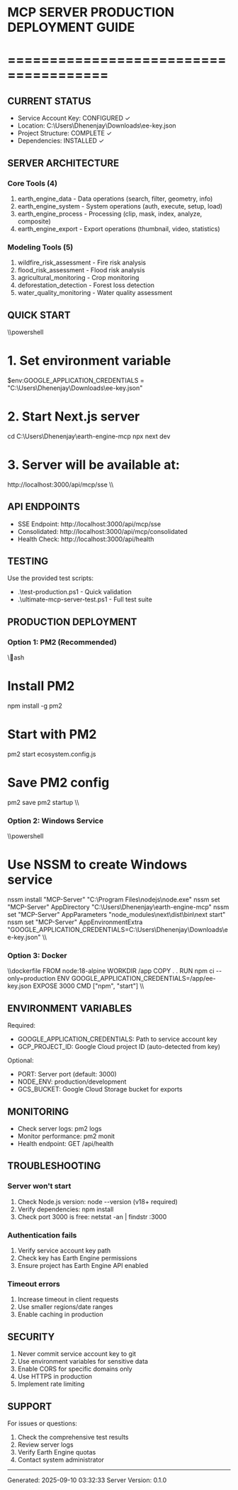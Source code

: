 ﻿# MCP SERVER PRODUCTION DEPLOYMENT GUIDE
# ======================================

## CURRENT STATUS
- Service Account Key: CONFIGURED ✓
- Location: C:\Users\Dhenenjay\Downloads\ee-key.json
- Project Structure: COMPLETE ✓
- Dependencies: INSTALLED ✓

## SERVER ARCHITECTURE
### Core Tools (4)
1. earth_engine_data - Data operations (search, filter, geometry, info)
2. earth_engine_system - System operations (auth, execute, setup, load) 
3. earth_engine_process - Processing (clip, mask, index, analyze, composite)
4. earth_engine_export - Export operations (thumbnail, video, statistics)

### Modeling Tools (5)
1. wildfire_risk_assessment - Fire risk analysis
2. flood_risk_assessment - Flood risk analysis
3. agricultural_monitoring - Crop monitoring
4. deforestation_detection - Forest loss detection
5. water_quality_monitoring - Water quality assessment

## QUICK START
\\\powershell
# 1. Set environment variable
$env:GOOGLE_APPLICATION_CREDENTIALS = "C:\Users\Dhenenjay\Downloads\ee-key.json"

# 2. Start Next.js server
cd C:\Users\Dhenenjay\earth-engine-mcp
npx next dev

# 3. Server will be available at:
http://localhost:3000/api/mcp/sse
\\\

## API ENDPOINTS
- SSE Endpoint: http://localhost:3000/api/mcp/sse
- Consolidated: http://localhost:3000/api/mcp/consolidated
- Health Check: http://localhost:3000/api/health

## TESTING
Use the provided test scripts:
- .\test-production.ps1 - Quick validation
- .\ultimate-mcp-server-test.ps1 - Full test suite

## PRODUCTION DEPLOYMENT

### Option 1: PM2 (Recommended)
\\\ash
# Install PM2
npm install -g pm2

# Start with PM2
pm2 start ecosystem.config.js

# Save PM2 config
pm2 save
pm2 startup
\\\

### Option 2: Windows Service
\\\powershell
# Use NSSM to create Windows service
nssm install "MCP-Server" "C:\Program Files\nodejs\node.exe"
nssm set "MCP-Server" AppDirectory "C:\Users\Dhenenjay\earth-engine-mcp"
nssm set "MCP-Server" AppParameters "node_modules\next\dist\bin\next start"
nssm set "MCP-Server" AppEnvironmentExtra "GOOGLE_APPLICATION_CREDENTIALS=C:\Users\Dhenenjay\Downloads\ee-key.json"
\\\

### Option 3: Docker
\\\dockerfile
FROM node:18-alpine
WORKDIR /app
COPY . .
RUN npm ci --only=production
ENV GOOGLE_APPLICATION_CREDENTIALS=/app/ee-key.json
EXPOSE 3000
CMD ["npm", "start"]
\\\

## ENVIRONMENT VARIABLES
Required:
- GOOGLE_APPLICATION_CREDENTIALS: Path to service account key
- GCP_PROJECT_ID: Google Cloud project ID (auto-detected from key)

Optional:
- PORT: Server port (default: 3000)
- NODE_ENV: production/development
- GCS_BUCKET: Google Cloud Storage bucket for exports

## MONITORING
- Check server logs: pm2 logs
- Monitor performance: pm2 monit
- Health endpoint: GET /api/health

## TROUBLESHOOTING

### Server won't start
1. Check Node.js version: node --version (v18+ required)
2. Verify dependencies: npm install
3. Check port 3000 is free: netstat -an | findstr :3000

### Authentication fails
1. Verify service account key path
2. Check key has Earth Engine permissions
3. Ensure project has Earth Engine API enabled

### Timeout errors
1. Increase timeout in client requests
2. Use smaller regions/date ranges
3. Enable caching in production

## SECURITY
1. Never commit service account key to git
2. Use environment variables for sensitive data
3. Enable CORS for specific domains only
4. Use HTTPS in production
5. Implement rate limiting

## SUPPORT
For issues or questions:
1. Check the comprehensive test results
2. Review server logs
3. Verify Earth Engine quotas
4. Contact system administrator

---
Generated: 2025-09-10 03:32:33
Server Version: 0.1.0
